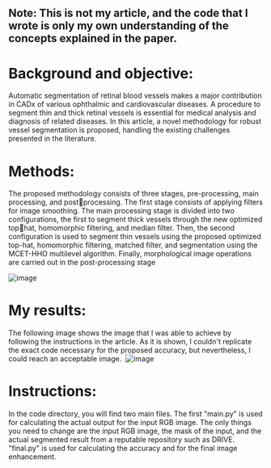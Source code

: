 ## Note: This is not my article, and the code that I wrote is only my own understanding of the concepts explained in the paper.

# Background and objective:
Automatic segmentation of retinal blood vessels makes a major contribution in CADx of various ophthalmic and cardiovascular diseases. A procedure to segment thin and thick
retinal vessels is essential for medical analysis and diagnosis of related diseases. In this article, a novel
methodology for robust vessel segmentation is proposed, handling the existing challenges presented in
the literature.
# Methods: 
The proposed methodology consists of three stages, pre-processing, main processing, and post￾processing. The first stage consists of applying filters for image smoothing. The main processing stage
is divided into two configurations, the first to segment thick vessels through the new optimized top￾hat, homomorphic filtering, and median filter. Then, the second configuration is used to segment thin
vessels using the proposed optimized top-hat, homomorphic filtering, matched filter, and segmentation
using the MCET-HHO multilevel algorithm. Finally, morphological image operations are carried out in the
post-processing stage

![image](https://github.com/Arash-Seifi/An-efficient-retinal-blood-vessel-segmentation-in-eye-fundus-images---Code/assets/92459590/d6ee26ef-326d-487b-8344-850536b0afe1)

# My results:
The following image shows the image that I was able to achieve by following the instructions in the article. As it is shown, I couldn't replicate the exact code necessary for the proposed accuracy, but nevertheless, I could reach an acceptable image. 
![image](https://github.com/Arash-Seifi/An-efficient-retinal-blood-vessel-segmentation-in-eye-fundus-images---Code/assets/92459590/b1bae7bc-9dfa-4d51-b8ae-b8857be5a285)

# Instructions:
In the code directory, you will find two main files. The first "main.py" is used for calculating the actual output for the input RGB image. The only things you need to change are the input RGB image, the mask of the input, and the actual segmented result from a reputable repository such as DRIVE. "final.py" is used for calculating the accuracy and for the final image enhancement.
